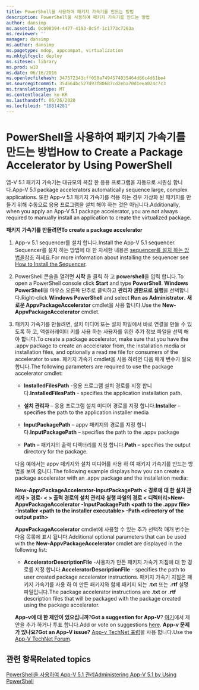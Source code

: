 ```yaml
---
title: PowerShell을 사용하여 패키지 가속기를 만드는 방법
description: PowerShell을 사용하여 패키지 가속기를 만드는 방법
author: dansimp
ms.assetid: 0cb98394-4477-4193-8c5f-1c1773c7263a
ms.reviewer: ''
manager: dansimp
ms.author: dansimp
ms.pagetype: mdop, appcompat, virtualization
ms.mktglfcycl: deploy
ms.sitesec: library
ms.prod: w10
ms.date: 06/16/2016
ms.openlocfilehash: 347572343cff058a7494574035464d66c4d61be4
ms.sourcegitcommit: 354664bc527d93f80687cd2eba70d1eea024c7c3
ms.translationtype: MT
ms.contentlocale: ko-KR
ms.lasthandoff: 06/26/2020
ms.locfileid: "10814281"
---
```

# <span data-ttu-id="ab843-103">PowerShell을 사용하여 패키지 가속기를 만드는 방법</span><span class="sxs-lookup"><span data-stu-id="ab843-103">How to Create a Package Accelerator by Using PowerShell</span></span>


<span data-ttu-id="ab843-104">앱-V 5.1 패키지 가속기는 대규모의 복잡 한 응용 프로그램을 자동으로 시퀀싱 합니다.</span><span class="sxs-lookup"><span data-stu-id="ab843-104">App-V 5.1 package accelerators automatically sequence large, complex applications.</span></span> <span data-ttu-id="ab843-105">또한 App-v 5.1 패키지 가속기를 적용 하는 경우 가상화 된 패키지를 만들기 위해 수동으로 응용 프로그램을 설치 해야 하는 것은 아닙니다.</span><span class="sxs-lookup"><span data-stu-id="ab843-105">Additionally, when you apply an App-V 5.1 package accelerator, you are not always required to manually install an application to create the virtualized package.</span></span>

**<span data-ttu-id="ab843-106">패키지 가속기를 만들려면</span><span class="sxs-lookup"><span data-stu-id="ab843-106">To create a package accelerator</span></span>**

1.  <span data-ttu-id="ab843-107">App-v 5.1 sequencer를 설치 합니다.</span><span class="sxs-lookup"><span data-stu-id="ab843-107">Install the App-V 5.1 sequencer.</span></span> <span data-ttu-id="ab843-108">Sequencer를 설치 하는 방법에 대 한 자세한 내용은 [sequencer를 설치 하는 방법을](how-to-install-the-sequencer-51beta-gb18030.md)참조 하세요.</span><span class="sxs-lookup"><span data-stu-id="ab843-108">For more information about installing the sequencer see [How to Install the Sequencer](how-to-install-the-sequencer-51beta-gb18030.md).</span></span>

2.  <span data-ttu-id="ab843-109">PowerShell 콘솔을 열려면 **시작** 을 클릭 하 고 **powershell**을 입력 합니다.</span><span class="sxs-lookup"><span data-stu-id="ab843-109">To open a PowerShell console click **Start** and type **PowerShell**.</span></span> <span data-ttu-id="ab843-110">**Windows PowerShell**을 마우스 오른쪽 단추로 클릭하고 **관리자 권한으로 실행**을 선택합니다.</span><span class="sxs-lookup"><span data-stu-id="ab843-110">Right-click **Windows PowerShell** and select **Run as Administrator**.</span></span> <span data-ttu-id="ab843-111">**새로운 AppvPackageAccelerator** cmdlet을 사용 합니다.</span><span class="sxs-lookup"><span data-stu-id="ab843-111">Use the **New-AppvPackageAccelerator** cmdlet.</span></span>

3.  <span data-ttu-id="ab843-112">패키지 가속기를 만들려면, 설치 미디어 또는 설치 파일에서 바로 연결을 만들 수 있도록 하 고, 액셀러레이터 키를 사용 하는 사용자를 위한 추가 정보 파일을 선택 해야 합니다.</span><span class="sxs-lookup"><span data-stu-id="ab843-112">To create a package accelerator, make sure that you have the .appv package to create an accelerator from, the installation media or installation files, and optionally a read me file for consumers of the accelerator to use.</span></span> <span data-ttu-id="ab843-113">패키지 가속기 cmdlet을 사용 하려면 다음 매개 변수가 필요 합니다.</span><span class="sxs-lookup"><span data-stu-id="ab843-113">The following parameters are required to use the package accelerator cmdlet:</span></span>

    -   <span data-ttu-id="ab843-114">**InstalledFilesPath** -응용 프로그램 설치 경로를 지정 합니다.</span><span class="sxs-lookup"><span data-stu-id="ab843-114">**InstalledFilesPath** - specifies the application installation path.</span></span>

    -   <span data-ttu-id="ab843-115">**설치 관리자** – 응용 프로그램 설치 미디어 경로를 지정 합니다.</span><span class="sxs-lookup"><span data-stu-id="ab843-115">**Installer** – specifies the path to the application installer media</span></span>

    -   <span data-ttu-id="ab843-116">**InputPackagePath** – appv 패키지의 경로를 지정 합니다.</span><span class="sxs-lookup"><span data-stu-id="ab843-116">**InputPackagePath** – specifies the path to the .appv package</span></span>

    -   <span data-ttu-id="ab843-117">**Path** – 패키지의 출력 디렉터리를 지정 합니다.</span><span class="sxs-lookup"><span data-stu-id="ab843-117">**Path** – specifies the output directory for the package.</span></span>

    <span data-ttu-id="ab843-118">다음 예에서는 appv 패키지와 설치 미디어를 사용 하 여 패키지 가속기를 만드는 방법을 보여 줍니다.</span><span class="sxs-lookup"><span data-stu-id="ab843-118">The following example displays how you can create a package accelerator with an .appv package and the installation media:</span></span>

    **<span data-ttu-id="ab843-119">New-AppvPackageAccelerator-InputPackagePath &lt; 경로에 대 한 설치 관리자 &gt; 경로- &lt; &gt; 출력 경로의 설치 관리자 실행 파일의 경로 &lt; 디렉터리&gt;</span><span class="sxs-lookup"><span data-stu-id="ab843-119">New-AppvPackageAccelerator -InputPackagePath &lt;path to the .appv file&gt; -Installer &lt;path to the installer executable&gt; -Path &lt;directory of the output path&gt;</span></span>**

    <span data-ttu-id="ab843-120">**AppvPackageAccelerator** cmdlet에 사용할 수 있는 추가 선택적 매개 변수는 다음 목록에 표시 됩니다.</span><span class="sxs-lookup"><span data-stu-id="ab843-120">Additional optional parameters that can be used with the **New-AppvPackageAccelerator** cmdlet are displayed in the following list:</span></span>

    -   <span data-ttu-id="ab843-121">**AcceleratorDescriptionFile** -사용자가 만든 패키지 가속기 지침에 대 한 경로를 지정 합니다.</span><span class="sxs-lookup"><span data-stu-id="ab843-121">**AcceleratorDescriptionFile** - specifies the path to user created package accelerator instructions.</span></span> <span data-ttu-id="ab843-122">패키지 가속기 지침은 패키지 가속기를 사용 하 여 만든 패키지와 함께 패키지 되는 **.txt** 또는 **.rtf** 설명 파일입니다.</span><span class="sxs-lookup"><span data-stu-id="ab843-122">The package accelerator instructions are **.txt** or **.rtf** description files that will be packaged with the package created using the package accelerator.</span></span>

    <span data-ttu-id="ab843-123">**App-v에 대 한 제안이 있으십니까**?</span><span class="sxs-lookup"><span data-stu-id="ab843-123">**Got a suggestion for App-V**?</span></span> <span data-ttu-id="ab843-124">[여기](http://appv.uservoice.com/forums/280448-microsoft-application-virtualization)에서 제안을 추가 하거나 투표 합니다.</span><span class="sxs-lookup"><span data-stu-id="ab843-124">Add or vote on suggestions [here](http://appv.uservoice.com/forums/280448-microsoft-application-virtualization).</span></span> **<span data-ttu-id="ab843-125">App-v 문제가 있나요?</span><span class="sxs-lookup"><span data-stu-id="ab843-125">Got an App-V issue?</span></span>** <span data-ttu-id="ab843-126">[App-v TechNet 포럼](https://social.technet.microsoft.com/Forums/home?forum=mdopappv)을 사용 합니다.</span><span class="sxs-lookup"><span data-stu-id="ab843-126">Use the [App-V TechNet Forum](https://social.technet.microsoft.com/Forums/home?forum=mdopappv).</span></span>

## <span data-ttu-id="ab843-127">관련 항목</span><span class="sxs-lookup"><span data-stu-id="ab843-127">Related topics</span></span>


[<span data-ttu-id="ab843-128">PowerShell을 사용하여 App-V 5.1 관리</span><span class="sxs-lookup"><span data-stu-id="ab843-128">Administering App-V 5.1 by Using PowerShell</span></span>](administering-app-v-51-by-using-powershell.md)

 

 





